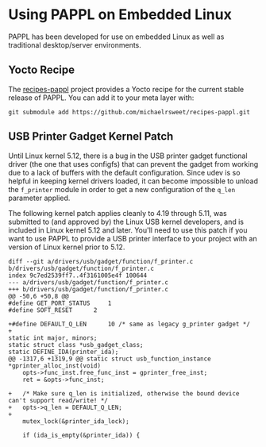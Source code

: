 Using PAPPL on Embedded Linux
=============================

PAPPL has been developed for use on embedded Linux as well as traditional
desktop/server environments.


Yocto Recipe
------------

The [recipes-pappl](https://github.com/michaelrsweet/recipes-pappl) project
provides a Yocto recipe for the current stable release of PAPPL.  You can add
it to your meta layer with:

```
git submodule add https://github.com/michaelrsweet/recipes-pappl.git
```


USB Printer Gadget Kernel Patch
-------------------------------

Until Linux kernel 5.12, there is a bug in the USB printer gadget functional
driver (the one that uses configfs) that can prevent the gadget from working
due to a lack of buffers with the default configuration.  Since udev is so
helpful in keeping kernel drivers loaded, it can become impossible to unload
the `f_printer` module in order to get a new configuration of the `q_len`
parameter applied.

The following kernel patch applies cleanly to 4.19 through 5.11, was submitted
to (and approved by) the Linux USB kernel developers, and is included in Linux
kernel 5.12 and later.  You'll need to use this patch if you want to use PAPPL
to provide a USB printer interface to your project with an version of Linux
kernel prior to 5.12.

```
diff --git a/drivers/usb/gadget/function/f_printer.c b/drivers/usb/gadget/function/f_printer.c
index 9c7ed2539ff7..4f3161005e4f 100644
--- a/drivers/usb/gadget/function/f_printer.c
+++ b/drivers/usb/gadget/function/f_printer.c
@@ -50,6 +50,8 @@
#define GET_PORT_STATUS		1
#define SOFT_RESET		2

+#define DEFAULT_Q_LEN		10 /* same as legacy g_printer gadget */
+
static int major, minors;
static struct class *usb_gadget_class;
static DEFINE_IDA(printer_ida);
@@ -1317,6 +1319,9 @@ static struct usb_function_instance *gprinter_alloc_inst(void)
	opts->func_inst.free_func_inst = gprinter_free_inst;
	ret = &opts->func_inst;

+	/* Make sure q_len is initialized, otherwise the bound device can't support read/write! */
+	opts->q_len = DEFAULT_Q_LEN;
+
	mutex_lock(&printer_ida_lock);

	if (ida_is_empty(&printer_ida)) {

```
